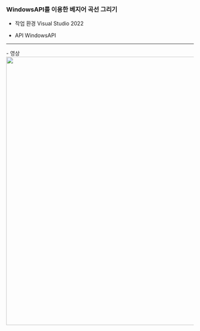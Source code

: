 ### WindowsAPI를 이용한 베지어 곡선 그리기

- 작업 환경
Visual Studio 2022

- API
WindowsAPI

<hr>
- 영상
<br>
<img src="https://github.com/user-attachments/assets/97814b59-5220-4b04-a2ff-84b73fdc6b13" width=1280 height=720>
